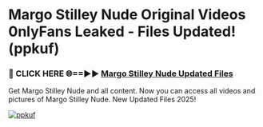 # Margo Stilley Nude Original Videos 0nlyFans Leaked - Files Updated! (ppkuf)

<h3>🔴 CLICK HERE 🌐==►► <a href="https://tinyurl.com/5h6xmrr3" rel="nofollow">Margo Stilley Nude Updated Files</a></h3>

Get Margo Stilley Nude and all content. Now you can access all videos and pictures of Margo Stilley Nude. New Updated Files 2025!

[![ppkuf](https://i.imgur.com/KVD873Z.gif)](https://tinyurl.com/5h6xmrr3)
